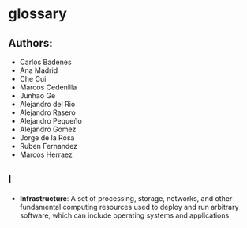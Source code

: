 # glossary

## Authors:
- Carlos Badenes
- Ana Madrid
- Che Cui
- Marcos Cedenilla
- Junhao Ge
- Alejandro del Rio
- Alejandro Rasero
- Alejandro Pequeño
- Alejandro Gomez
- Jorge de la Rosa
- Ruben Fernandez
- Marcos Herraez


## I
- **Infrastructure**: A set of processing, storage, networks, and other fundamental computing resources used to deploy and run arbitrary software, which can include operating systems and applications 